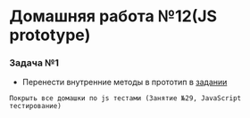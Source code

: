 #  Домашняя работа №12(JS prototype) 

### Задача №1
- Перенести внутренние методы в прототип в [задании](https://docs.google.com/document/d/17wtQMvqojuxbogxmXsuQVqB1boIydABtWANFpBVUh54/edit?usp=sharing)

```
Покрыть все домашки по js тестами (Занятие №29, JavaScript тестирование)
```

